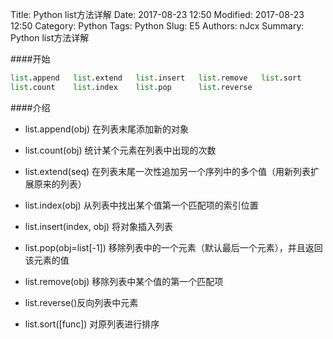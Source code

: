 Title: Python list方法详解
Date: 2017-08-23 12:50
Modified: 2017-08-23 12:50
Category: Python
Tags: Python
Slug: E5
Authors: nJcx
Summary: Python list方法详解

####开始

```python
list.append   list.extend   list.insert   list.remove   list.sort     
list.count    list.index    list.pop      list.reverse  
```

####介绍

- list.append(obj) 在列表末尾添加新的对象

- list.count(obj) 统计某个元素在列表中出现的次数

- list.extend(seq) 在列表末尾一次性追加另一个序列中的多个值（用新列表扩展原来的列表）

- list.index(obj) 从列表中找出某个值第一个匹配项的索引位置

- list.insert(index, obj) 将对象插入列表

- list.pop(obj=list[-1]) 移除列表中的一个元素（默认最后一个元素），并且返回该元素的值

- list.remove(obj) 移除列表中某个值的第一个匹配项

- list.reverse()反向列表中元素

- list.sort([func]) 对原列表进行排序